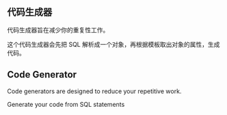 ## 代码生成器

代码生成器旨在减少你的重复性工作。

这个代码生成器会先把 SQL 解析成一个对象，再根据模板取出对象的属性，生成代码。

## Code Generator

Code generators are designed to reduce your repetitive work.

Generate your code from SQL statements
